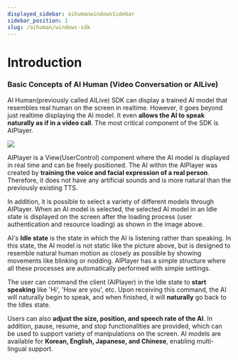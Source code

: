 ```yaml
---
displayed_sidebar: aihumanwindowsSidebar
sidebar_position: 1
slug: /aihuman/windows-sdk
---
```


# Introduction

### Basic Concepts of AI Human (Video Conversation or AILive)

AI Human(previously called AILive) SDK can display a trained AI model that resembles real human on the screen in realtime. However, it goes beyond just realtime displaying the AI model. It even **allows the AI to speak naturally as if in a video call**. The most critical component of the SDK is AIPlayer.

<img src="/img/aihuman/windows/sampledemo_1.4.x.png" />

AIPlayer is a View(UserControl) component where the AI model is displayed in real time and can be freely positioned. The AI within the AIPlayer was created by **training the voice and facial expression of a real person**. Therefore, it does not have any artificial sounds and is more natural than the previously existing TTS.

In addition, it is possible to select a variety of different models through AIPlayer. When an AI model is selected, the selected AI model in an Idle state is displayed on the screen after the loading process (user authentication and resource loading) as shown in the image above. 

AI's **Idle state** is the state in which the AI is listening rather than speaking. In this state, the AI model is not static like the picture above, but is designed to resemble natural human motion as closely as possible by showing movements like blinking or nodding. AIPlayer has a simple structure where all these processes are automatically performed with simple settings.

The user can command the client (AIPlayer) in the Idle state to **start speaking** like 'Hi', 'How are you', etc. Upon receiving this command, the AI will naturally begin to speak, and when finished, it will **naturally** go back to the Idles state.

Users can also **adjust the size, position, and speech rate of the AI**. In addition, pause, resume, and stop functionalities are provided, which can be used to support variety of manipulations on the screen. AI models are available for **Korean, English, Japanese, and Chinese**, enabling multi-lingual support.
